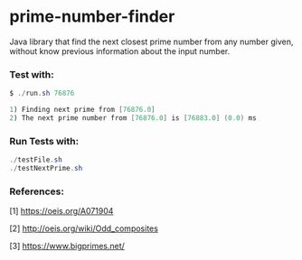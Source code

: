 # prime-number-finder
Java library that find the next closest prime number from any number given, without know previous information about the input number.

### Test with:
```java
$ ./run.sh 76876

1) Finding next prime from [76876.0]
2) The next prime number from [76876.0] is [76883.0] (0.0) ms
```

### Run Tests with:
```java
./testFile.sh
./testNextPrime.sh
```

### References:

[1] https://oeis.org/A071904

[2] http://oeis.org/wiki/Odd_composites

[3] https://www.bigprimes.net/
